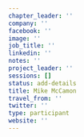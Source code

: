 ```yaml
---
chapter_leader: ''
company: ''
facebook: ''
image: ''
job_title: ''
linkedin: ''
notes: ''
project_leader: ''
sessions: []
status: add-details
title: Mike McCamon
travel_from: ''
twitter: ''
type: participant
website: ''
---
```


<!-- put more details about participant here -->